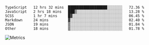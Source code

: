 <!--START_SECTION:waka-->

```text
TypeScript   12 hrs 32 mins  ██████████████████░░░░░░░   72.36 %
JavaScript   2 hrs 18 mins   ███▒░░░░░░░░░░░░░░░░░░░░░   13.28 %
SCSS         1 hr 7 mins     █▓░░░░░░░░░░░░░░░░░░░░░░░   06.45 %
Markdown     24 mins         ▓░░░░░░░░░░░░░░░░░░░░░░░░   02.40 %
JSON         19 mins         ▒░░░░░░░░░░░░░░░░░░░░░░░░   01.84 %
Other        18 mins         ▒░░░░░░░░░░░░░░░░░░░░░░░░   01.78 %
```

<!--END_SECTION:waka-->

![Metrics](https://metrics.lecoq.io/TachibanaKimika?template=classic&base.activity=0&base.community=0&base.repositories=0&languages=1&isocalendar=1&isocalendar.duration=half-year&languages.limit=8&languages.sections=most-used&languages.colors=github&languages.threshold=0%25&languages.indepth=false&languages.recent.load=300&languages.recent.days=14&config.timezone=Asia%2FShanghai)
